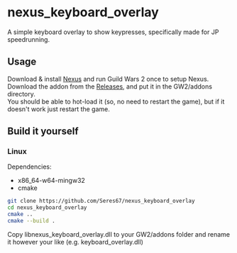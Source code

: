 # nexus_keyboard_overlay

A simple keyboard overlay to show keypresses, specifically made for JP speedrunning.

## Usage

Download & install [Nexus](https://raidcore.gg/Nexus) and run Guild Wars 2 once to setup Nexus.  
Download the addon from the [Releases](https://github.com/Seres67/nexus_keyboard_overlay/releases), and put it in the GW2/addons directory.  
You should be able to hot-load it (so, no need to restart the game), but if it doesn't work just restart the game.  

## Build it yourself

### Linux

Dependencies:
- x86_64-w64-mingw32
- cmake

```bash
git clone https://github.com/Seres67/nexus_keyboard_overlay
cd nexus_keyboard_overlay
cmake ..
cmake --build .

```
Copy libnexus_keyboard_overlay.dll to your GW2/addons folder and rename it however your like (e.g. keyboard_overlay.dll)
